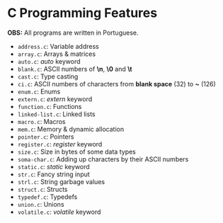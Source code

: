# C Programming Features

**OBS:** All programs are written in Portuguese.

- `address.c`: Variable address
- `array.c`: Arrays & matrices
- `auto.c`: _auto_ keyword
- `blank.c`: ASCII numbers of **\n**, **\0** and **\t**
- `cast.c`: Type casting
- `ci.c`: ASCII numbers of characters from **blank space** (32) to **~** (126)
- `enum.c`: Enums
- `extern.c`: _extern_ keyword
- `function.c`: Functions
- `linked-list.c`: Linked lists
- `macro.c`: Macros
- `mem.c`: Memory & dynamic allocation
- `pointer.c`: Pointers
- `register.c`: _register_ keyword
- `size.c`: Size in bytes of some data types
- `soma-char.c`: Adding up characters by their ASCII numbers
- `static.c`: _static_ keyword
- `str.c`: Fancy string input
- `strl.c`: String garbage values
- `struct.c`: Structs
- `typedef.c`: Typedefs
- `union.c`: Unions
- `volatile.c`: _volatile_ keyword
